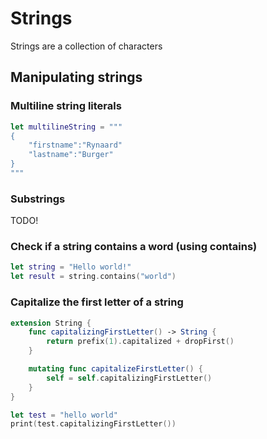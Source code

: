 # Strings

Strings are a collection of characters

## Manipulating strings

### Multiline string literals

```swift
let multilineString = """
{
    "firstname":"Rynaard"
    "lastname":"Burger"
}
"""
```

### Substrings

TODO!

### Check if a string contains a word (using contains)

```swift
let string = "Hello world!"
let result = string.contains("world")
```

### Capitalize the first letter of a string

```swift
extension String {
    func capitalizingFirstLetter() -> String {
        return prefix(1).capitalized + dropFirst()
    }

    mutating func capitalizeFirstLetter() {
        self = self.capitalizingFirstLetter()
    }
}

let test = "hello world"
print(test.capitalizingFirstLetter())
```